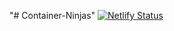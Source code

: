 "# Container-Ninjas" 
[![Netlify Status](https://api.netlify.com/api/v1/badges/a2487690-6189-4bbe-a602-16dbda1bc225/deploy-status)](https://app.netlify.com/sites/container-ninjas/deploys)

